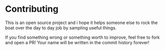 # Contributing

This is an open source project and i hope it helps someone else to rock the boat over the day to day job by sampling useful things.

If you find something wrong or something worth to improve, feel free to fork and open a PR! Your name will be written in the commit history forever!
